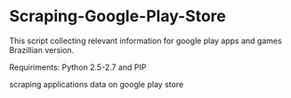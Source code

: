 # Scraping-Google-Play-Store

This script collecting relevant information for google play apps and games Brazillian version.

Requiriments:
Python 2.5-2.7 and PIP

scraping applications data on google play store